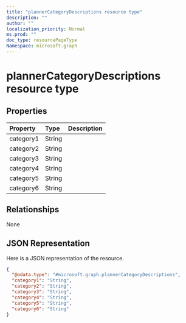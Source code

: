 ```yaml
---
title: "plannerCategoryDescriptions resource type"
description: ""
author: ""
localization_priority: Normal
ms.prod: ""
doc_type: resourcePageType
Namespace: microsoft.graph
---
```



# plannerCategoryDescriptions resource type



## Properties
|Property|Type|Description|
|:---|:---|:---|
|category1|String||
|category2|String||
|category3|String||
|category4|String||
|category5|String||
|category6|String||

## Relationships
None

## JSON Representation
Here is a JSON representation of the resource.
<!-- {
  "blockType": "resource",
  "@odata.type": "microsoft.graph.plannerCategoryDescriptions"
}
-->
``` json
{
  "@odata.type": "#microsoft.graph.plannerCategoryDescriptions",
  "category1": "String",
  "category2": "String",
  "category3": "String",
  "category4": "String",
  "category5": "String",
  "category6": "String"
}
```

